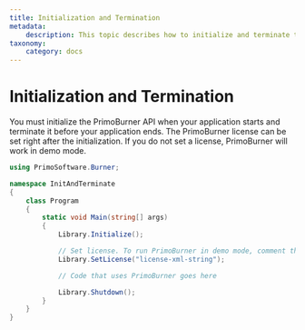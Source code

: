 ```yaml
---
title: Initialization and Termination
metadata:
    description: This topic describes how to initialize and terminate the PrimoBurner API.
taxonomy:
    category: docs
---
```


# Initialization and Termination

You must initialize the PrimoBurner API when your application starts and terminate it before your application ends. The PrimoBurner license can be set right after the initialization. If you do not set a license, PrimoBurner will work in demo mode.

``` csharp 
using PrimoSoftware.Burner;

namespace InitAndTerminate
{
    class Program
    {
        static void Main(string[] args)
        {
            Library.Initialize();

            // Set license. To run PrimoBurner in demo mode, comment the next line out
            Library.SetLicense("license-xml-string");

            // Code that uses PrimoBurner goes here

            Library.Shutdown();
        }
    }
}
```
